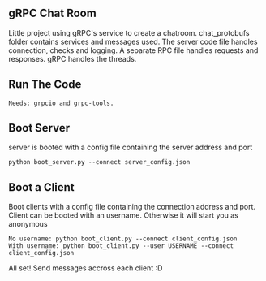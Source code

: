 ## gRPC Chat Room ##

Little project using gRPC's service to create a chatroom.
chat_protobufs folder contains services and messages used.
The server code file handles connection, checks and logging. A separate RPC file handles requests and responses.
gRPC handles the threads.

## Run The Code ##

```
Needs: grpcio and grpc-tools. 
```

## Boot Server ##
server is booted with a config file containing the server address and port
```
python boot_server.py --connect server_config.json
```

## Boot a Client ##
Boot clients with a config file containing the connection address and port. 
Client can be booted with an username. Otherwise it will start you as anonymous
```
No username: python boot_client.py --connect client_config.json
With username: python boot_client.py --user USERNAME --connect client_config.json
```

All set! Send messages accross each client :D
